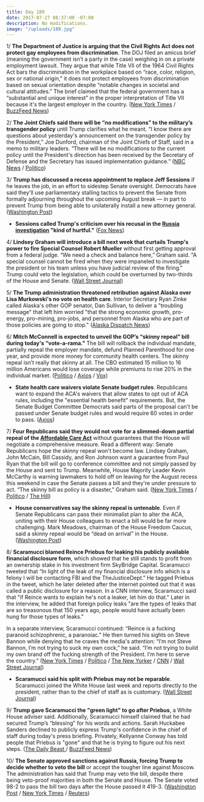 ```yaml
---
title: Day 189
date: 2017-07-27 08:37:00 -07:00
description: No modifications.
image: "/uploads/189.jpg"
---
```


1/ **The Department of Justice is arguing that the Civil Rights Act does not protect gay employees from discrimination**. The DOJ filed an amicus brief (meaning the government isn’t a party in the case) weighing in on a private employment lawsuit. They argue that while Title VII of the 1964 Civil Rights Act bars the discrimination in the workplace based on “race, color, religion, sex or national origin," it does not protect employees from discrimination based on sexual orientation despite “notable changes in societal and cultural attitudes.” The brief claimed that the federal government has a “substantial and unique interest” in the proper interpretation of Title VII because it's the largest employer in the country. ([New York Times](https://www.nytimes.com/2017/07/27/nyregion/justice-department-gays-workplace.html) / [BuzzFeed News](https://www.buzzfeed.com/dominicholden/the-justice-department-just-argued-against-gay-rights-in-a))

2/ **The Joint Chiefs said there will be “no modifications” to the military’s transgender policy** until Trump clarifies what he meant. “I know there are questions about yesterday's announcement on the transgender policy by the President,” Joe Dunford, chairman of the Joint Chiefs of Staff, said in a memo to military leaders. “There will be no modifications to the current policy until the President's direction has been received by the Secretary of Defense and the Secretary has issued implementation guidance.” ([NBC News](http://www.nbcnews.com/politics/national-security/joint-chiefs-no-transgender-policy-changes-until-trump-clarifies-tweets-n787076) / [Politico](http://www.politico.com/story/2017/07/27/trump-transgender-military-ban-no-modification-241029))

3/ **Trump has discussed a recess appointment to replace Jeff Sessions** if he leaves the job, in an effort to sidestep Senate oversight. Democrats have said they'll use parliamentary stalling tactics to prevent the Senate from formally adjourning throughout the upcoming August break — in part to prevent Trump from being able to unilaterally install a new attorney general. ([Washington Post](https://www.washingtonpost.com/politics/trump-talks-privately-about-the-idea-of-a-recess-appointment-to-replace-sessions/2017/07/26/2a347d32-723c-11e7-9eac-d56bd5568db8_story.html))

* **Sessions called Trump's criticism over his recusal in the <a href="{{ site.baseurl }}/trump-russia-investigation/">Russia investigation</a> "kind of hurtful."** ([Fox News](http://www.foxnews.com/politics/2017/07/27/sessions-calls-trump-criticism-over-russia-recusal-kind-hurtful-in-tucker-carlson-tonight-interview.html))

4/ **Lindsey Graham will introduce a bill next week that curtails Trump's power to fire Special Counsel Robert Mueller** without first getting approval from a federal judge. “We need a check and balance here,” Graham said. "A special counsel cannot be fired when they were impaneled to investigate the president or his team unless you have judicial review of the firing." Trump could veto the legislation, which could be overturned by two-thirds of the House and Senate. ([Wall Street Journal](https://www.wsj.com/articles/top-republican-says-hes-writing-bill-to-protect-special-counsel-probe-1501174871))

5/ **The Trump administration threatened retribution against Alaska over Lisa Murkowski's no vote on health care**. Interior Secretary Ryan Zinke called Alaska's other GOP senator, Dan Sullivan, to deliver a "troubling message" that left him worried "that the strong economic growth, pro-energy, pro-mining, pro-jobs, and personnel from Alaska who are part of those policies are going to stop." ([Alaska Dispatch News](https://www.adn.com/politics/2017/07/26/trump-administration-signals-that-murkowskis-health-care-vote-could-have-energy-repercussions-for-alaska/))

6/ **Mitch McConnell is expected to unveil the GOP’s “skinny repeal” bill during today's “vote-a-rama."** The bill will rollback the individual mandate, partially repeal the employer mandate, defund Planned Parenthood for one year, and provide more money for community health centers. The skinny repeal isn’t really that skinny at all. The CBO estimated 15 million to 16 million Americans would lose coverage while premiums to rise 20% in the individual market. ([Politico](http://www.politico.com/story/2017/07/27/obamacare-repeal-republicans-status-241025) / [Axios](https://www.axios.com/heres-whats-in-skinny-repeal-2466204086.html) / [Vox](https://www.vox.com/policy-and-politics/2017/7/27/16050210/health-care-skinny-repeal-consequences))

* **State health care waivers violate Senate budget rules**. Republicans want to expand the ACA's waivers that allow states to opt out of ACA rules, including the "essential health benefit" requirements. But, the Senate Budget Committee Democrats said parts of the proposal can't be passed under Senate budget rules and would require 60 votes in order to pass. ([Axios](https://www.axios.com/state-health-care-waivers-violate-senate-budget-rules-2466235548.html))

7/ **Four Republicans said they would not vote for a slimmed-down partial repeal of the <a href="{{ site.baseurl }}/trump-health-care/">Affordable Care Act</a>** without guarantees that the House will negotiate a comprehensive measure. Read a different way: Senate Republicans hope the skinny repeal won't become law. Lindsey Graham, John McCain, Bill Cassidy, and Ron Johnson want a guarantee from Paul Ryan that the bill will go to conference committee and not simply passed by the House and sent to Trump. Meanwhile, House Majority Leader Kevin McCarthy is warning lawmakers to hold off on leaving for the August recess this weekend in case the Senate passes a bill and they're under pressure to act. “The skinny bill as policy is a disaster,” Graham said. ([New York Times](https://www.nytimes.com/2017/07/27/us/politics/senate-health-care-vote.html) / [Politico](http://www.politico.com/story/2017/07/27/obamacare-repeal-republicans-status-241025) / [The Hill](http://thehill.com/homenews/house/344183-house-members-warned-august-recess-could-be-delayed))

* **House conservatives say the skinny repeal is untenable**. Even if Senate Republicans can pass their minimalist plan to alter the ACA, uniting with their House colleagues to enact a bill would be far more challenging. Mark Meadows, chairman of the House Freedom Caucus, said a skinny repeal would be “dead on arrival” in the House. ([Washington Post](https://www.washingtonpost.com/powerpost/senate-gop-leaders-work-to-round-up-votes-for-modest-health-care-overhaul/2017/07/27/ac08fc40-72b7-11e7-8839-ec48ec4cae25_story.html))

8/ **Scaramucci blamed Reince Priebus for leaking his publicly available financial disclosure form**, which showed that he still stands to profit from an ownership stake in his investment firm SkyBridge Capital. Scaramucci tweeted that “In light of the leak of my financial disclosure info which is a felony I will be contacting FBI and the TheJusticeDept.” He tagged Priebus in the tweet, which he later deleted after the internet pointed out that it was called a public disclosure for a reason. In a CNN interview, Scaramucci said that "if Reince wants to explain he's not a leaker, let him do that." Later in the interview, he added that foreign policy leaks "are the types of leaks that are so treasonous that 150 years ago, people would have actually been hung for those types of leaks." 

In a separate interview, Scaramucci continued: “Reince is a fucking paranoid schizophrenic, a paranoiac." He then turned his sights on Steve Bannon while denying that he craves the media's attention: “I’m not Steve Bannon, I’m not trying to suck my own cock,” he said. “I’m not trying to build my own brand off the fucking strength of the President. I’m here to serve the country.” ([New York Times](https://www.nytimes.com/2017/07/27/us/politics/scaramucci-leaks-priebus-white-house-justice.html) / [Politico](http://www.politico.com/story/2017/07/26/scaramucci-trump-skybridge-profits-241006) / [The New Yorker](http://www.newyorker.com/news/ryan-lizza/anthony-scaramucci-called-me-to-unload-about-white-house-leakers-reince-priebus-and-steve-bannon) / [CNN](http://www.cnn.com/2017/07/27/politics/anthony-scaramucci-reince-priebus/) / [Wall Street Journal](https://www.wsj.com/articles/senate-takes-on-marathon-of-votes-in-health-bill-debate-1501176873))

* **Scaramucci said his split with Priebus may not be reparable**. Scaramucci joined the White House last week and reports directly to the president, rather than to the chief of staff as is customary. ([Wall Street Journal](https://www.wsj.com/article_email/scaramucci-says-split-with-priebus-may-not-bereparable-1501172308-lMyQjAxMTA3NTIwNzcyMDc3Wj/))

9/ **Trump gave Scaramucci the "green light" to go after Priebus**, a White House adviser said. Additionally, Scaramucci himself claimed that he had secured Trump’s “blessing” for his words and actions. Sarah Huckabee Sanders declined to publicly express Trump's confidence in the chief of staff during today's press briefing. Privately, Kellyanne Conway has told people that Priebus is "gone" and that he is trying to figure out his next steps. ([The Daily Beast ](http://www.thedailybeast.com/with-trumps-green-light-scaramucci-declares-total-war-on-reince-priebus)/ [BuzzFeed News](https://www.buzzfeed.com/adriancarrasquillo/trump-allies-think-reince-priebus-days-are-numbered))

10/ **The Senate approved sanctions against Russia, forcing Trump to decide whether to veto the bill** or accept the tougher line against Moscow. The administration has said that Trump may veto the bill, despite there being veto-proof majorities in both the Senate and House. The Senate voted 98-2 to pass the bill two days after the House passed it 419-3. ([Washington Post](https://www.washingtonpost.com/powerpost/trump-may-veto-russia-sanctions-bill-that-seeks-to-restrain-his-power/2017/07/27/0e9f5e8c-72ca-11e7-8f39-eeb7d3a2d304_story.html) / [New York Times](https://www.nytimes.com/2017/07/27/us/politics/senate-russia-sanctions-trump.html) / [Reuters](https://www.reuters.com/article/us-usa-trump-russia-sanctions-idUSKBN1AC1U8))